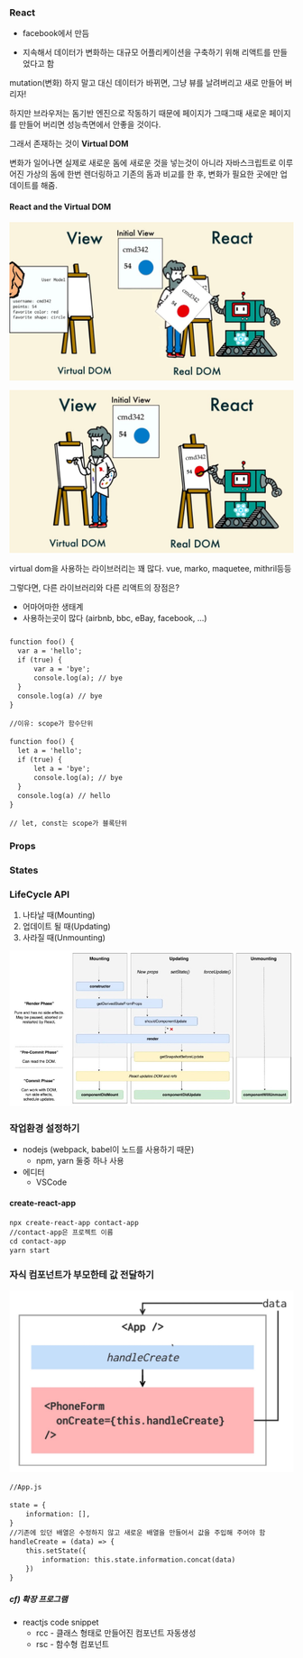 ### React

- facebook에서 만듬

- 지속해서 데이터가 변화하는 대규모 어플리케이션을 구축하기 위해 리액트를 만들었다고 함

mutation(변화) 하지 말고 대신 데이터가 바뀌면, 그냥 뷰를 날려버리고 새로 만들어 버리자!

하지만 브라우저는 돔기반 엔진으로 작동하기 때문에 페이지가 그때그때 새로운 페이지를 만들어 버리면 성능측면에서 안좋을 것이다. 

그래서 존재하는 것이 **Virtual DOM**

변화가 일어나면 실제로 새로운 돔에 새로운 것을 넣는것이 아니라 자바스크립트로 이루어진 가상의 돔에 한번 렌더링하고 기존의 돔과 비교를 한 후, 변화가 필요한 곳에만 업데이트를 해줌.



#### React and the Virtual DOM 

 ![virtual-dom](/react/jpg/virtual-dom1.jpg)

![virtual-dom](/react/jpg/virtual-dom2.jpg)



virtual dom을 사용하는 라이브러리는 꽤 많다. vue, marko, maquetee, mithril등등

그렇다면, 다른 라이브러리와 다른 리액트의 장점은?

- 어마어마한 생태계
- 사용하는곳이 많다 (airbnb, bbc, eBay, facebook, ...)





##### 

  ```react
function foo() {
    var a = 'hello';
    if (true) {
        var a = 'bye';
        console.log(a); // bye
    }
    console.log(a) // bye
}

//이유: scope가 함수단위

function foo() {
    let a = 'hello';
    if (true) {
        let a = 'bye';
        console.log(a); // bye
    }
    console.log(a) // hello
}

// let, const는 scope가 블록단위
  ```



### Props



### States





### LifeCycle API



1. 나타날 때(Mounting)
2. 업데이트 될 때(Updating)
3. 사라질 때(Unmounting)



![LifeCycleAPI](/react/jpg/LifeCycle-API.jpg)





### 작업환경 설정하기

- nodejs (webpack, babel이 노드를 사용하기 때문)
  - npm, yarn 둘중 하나 사용
- 에디터
  - VSCode



#### create-react-app

```shell
npx create-react-app contact-app
//contact-app은 프로젝트 이름
cd contact-app
yarn start
```



### 자식 컴포넌트가 부모한테 값 전달하기

![handleCreate](/react/jpg/handleCreate.jpg)



 



```react
//App.js

state = {
    information: [],
}
//기존에 있던 배열은 수정하지 않고 새로운 배열을 만들어서 값을 주입해 주어야 함
handleCreate = (data) => {
    this.setState({
        information: this.state.information.concat(data)
    })
}
```













##### cf) 확장 프로그램 

- reactjs code snippet
  - rcc - 클래스 형태로 만들어진 컴포넌트 자동생성
  - rsc - 함수형 컴포넌트

